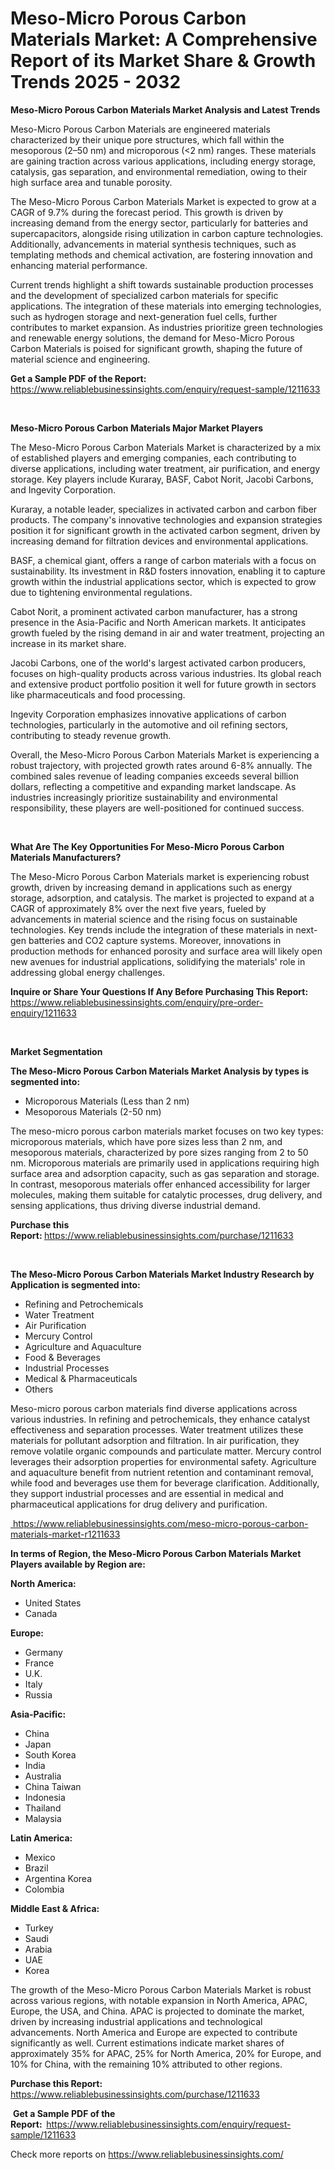 <p><h1>Meso-Micro Porous Carbon Materials Market: A Comprehensive Report of its Market Share & Growth Trends 2025 - 2032</h1></p><p><strong>Meso-Micro Porous Carbon Materials Market Analysis and Latest Trends</strong></p>
<p><p>Meso-Micro Porous Carbon Materials are engineered materials characterized by their unique pore structures, which fall within the mesoporous (2–50 nm) and microporous (<2 nm) ranges. These materials are gaining traction across various applications, including energy storage, catalysis, gas separation, and environmental remediation, owing to their high surface area and tunable porosity. </p><p>The Meso-Micro Porous Carbon Materials Market is expected to grow at a CAGR of 9.7% during the forecast period. This growth is driven by increasing demand from the energy sector, particularly for batteries and supercapacitors, alongside rising utilization in carbon capture technologies. Additionally, advancements in material synthesis techniques, such as templating methods and chemical activation, are fostering innovation and enhancing material performance.</p><p>Current trends highlight a shift towards sustainable production processes and the development of specialized carbon materials for specific applications. The integration of these materials into emerging technologies, such as hydrogen storage and next-generation fuel cells, further contributes to market expansion. As industries prioritize green technologies and renewable energy solutions, the demand for Meso-Micro Porous Carbon Materials is poised for significant growth, shaping the future of material science and engineering.</p></p>
<p><strong>Get a Sample PDF of the Report:&nbsp;</strong> <a href="https://www.reliablebusinessinsights.com/enquiry/request-sample/1211633?utm_campaign=3079&utm_medium=2&utm_source=Github&utm_content=ia&utm_term=24032025&utm_id=meso-micro-porous-carbon-materials">https://www.reliablebusinessinsights.com/enquiry/request-sample/1211633</a></p>
<p>&nbsp;</p>
<p><strong>Meso-Micro Porous Carbon Materials Major Market Players</strong></p>
<p><p>The Meso-Micro Porous Carbon Materials Market is characterized by a mix of established players and emerging companies, each contributing to diverse applications, including water treatment, air purification, and energy storage. Key players include Kuraray, BASF, Cabot Norit, Jacobi Carbons, and Ingevity Corporation.</p><p>Kuraray, a notable leader, specializes in activated carbon and carbon fiber products. The company's innovative technologies and expansion strategies position it for significant growth in the activated carbon segment, driven by increasing demand for filtration devices and environmental applications.</p><p>BASF, a chemical giant, offers a range of carbon materials with a focus on sustainability. Its investment in R&D fosters innovation, enabling it to capture growth within the industrial applications sector, which is expected to grow due to tightening environmental regulations.</p><p>Cabot Norit, a prominent activated carbon manufacturer, has a strong presence in the Asia-Pacific and North American markets. It anticipates growth fueled by the rising demand in air and water treatment, projecting an increase in its market share.</p><p>Jacobi Carbons, one of the world's largest activated carbon producers, focuses on high-quality products across various industries. Its global reach and extensive product portfolio position it well for future growth in sectors like pharmaceuticals and food processing.</p><p>Ingevity Corporation emphasizes innovative applications of carbon technologies, particularly in the automotive and oil refining sectors, contributing to steady revenue growth.</p><p>Overall, the Meso-Micro Porous Carbon Materials Market is experiencing a robust trajectory, with projected growth rates around 6-8% annually. The combined sales revenue of leading companies exceeds several billion dollars, reflecting a competitive and expanding market landscape. As industries increasingly prioritize sustainability and environmental responsibility, these players are well-positioned for continued success.</p></p>
<p>&nbsp;</p>
<p><strong>What Are The Key Opportunities For Meso-Micro Porous Carbon Materials Manufacturers?</strong></p>
<p><p>The Meso-Micro Porous Carbon Materials market is experiencing robust growth, driven by increasing demand in applications such as energy storage, adsorption, and catalysis. The market is projected to expand at a CAGR of approximately 8% over the next five years, fueled by advancements in material science and the rising focus on sustainable technologies. Key trends include the integration of these materials in next-gen batteries and CO2 capture systems. Moreover, innovations in production methods for enhanced porosity and surface area will likely open new avenues for industrial applications, solidifying the materials' role in addressing global energy challenges.</p></p>
<p><strong>Inquire or Share Your Questions If Any Before Purchasing This Report:</strong> <a href="https://www.reliablebusinessinsights.com/enquiry/pre-order-enquiry/1211633?utm_campaign=3079&utm_medium=2&utm_source=Github&utm_content=ia&utm_term=24032025&utm_id=meso-micro-porous-carbon-materials">https://www.reliablebusinessinsights.com/enquiry/pre-order-enquiry/1211633</a></p>
<p>&nbsp;</p>
<p><strong>Market Segmentation</strong></p>
<p><strong>The Meso-Micro Porous Carbon Materials Market Analysis by types is segmented into:</strong></p>
<p><ul><li>Microporous Materials (Less than 2 nm)</li><li>Mesoporous Materials (2-50 nm)</li></ul></p>
<p><p>The meso-micro porous carbon materials market focuses on two key types: microporous materials, which have pore sizes less than 2 nm, and mesoporous materials, characterized by pore sizes ranging from 2 to 50 nm. Microporous materials are primarily used in applications requiring high surface area and adsorption capacity, such as gas separation and storage. In contrast, mesoporous materials offer enhanced accessibility for larger molecules, making them suitable for catalytic processes, drug delivery, and sensing applications, thus driving diverse industrial demand.</p></p>
<p><strong>Purchase this Report:&nbsp;</strong><a href="https://www.reliablebusinessinsights.com/purchase/1211633?utm_campaign=3079&utm_medium=2&utm_source=Github&utm_content=ia&utm_term=24032025&utm_id=meso-micro-porous-carbon-materials">https://www.reliablebusinessinsights.com/purchase/1211633</a></p>
<p>&nbsp;</p>
<p><strong>The Meso-Micro Porous Carbon Materials Market Industry Research by Application is segmented into:</strong></p>
<p><ul><li>Refining and Petrochemicals</li><li>Water Treatment</li><li>Air Purification</li><li>Mercury Control</li><li>Agriculture and Aquaculture</li><li>Food & Beverages</li><li>Industrial Processes</li><li>Medical & Pharmaceuticals</li><li>Others</li></ul></p>
<p><p>Meso-micro porous carbon materials find diverse applications across various industries. In refining and petrochemicals, they enhance catalyst effectiveness and separation processes. Water treatment utilizes these materials for pollutant adsorption and filtration. In air purification, they remove volatile organic compounds and particulate matter. Mercury control leverages their adsorption properties for environmental safety. Agriculture and aquaculture benefit from nutrient retention and contaminant removal, while food and beverages use them for beverage clarification. Additionally, they support industrial processes and are essential in medical and pharmaceutical applications for drug delivery and purification.</p></p>
<p><a href="https://www.reliablebusinessinsights.com/meso-micro-porous-carbon-materials-market-r1211633?utm_campaign=3079&utm_medium=2&utm_source=Github&utm_content=ia&utm_term=24032025&utm_id=meso-micro-porous-carbon-materials">&nbsp;https://www.reliablebusinessinsights.com/meso-micro-porous-carbon-materials-market-r1211633</a></p>
<p><strong>In terms of Region, the Meso-Micro Porous Carbon Materials Market Players available by Region are:</strong></p>
<p>
    <p> <strong> North America: </strong>
        <ul>
            <li>United States</li>
            <li>Canada</li>
        </ul>
        </p> 
    <p> <strong> Europe: </strong>
        <ul>
            <li>Germany</li>
            <li>France</li>
            <li>U.K.</li>
            <li>Italy</li>
            <li>Russia</li>
        </ul>
        </p> 
    <p> <strong> Asia-Pacific: </strong>
        <ul>
            <li>China</li>
            <li>Japan</li>
            <li>South Korea</li>
            <li>India</li>
            <li>Australia</li>
            <li>China Taiwan</li>
            <li>Indonesia</li>
            <li>Thailand</li>
            <li>Malaysia</li>
        </ul>
        </p> 
    <p> <strong> Latin America: </strong>
        <ul>
            <li>Mexico</li>
            <li>Brazil</li>
            <li>Argentina Korea</li>
            <li>Colombia</li>
        </ul>
        </p> 
    <p> <strong> Middle East & Africa: </strong>
        <ul>
            <li>Turkey</li>
            <li>Saudi</li>
            <li>Arabia</li>
            <li>UAE</li>
            <li>Korea</li>
        </ul>
    </p>
    </p>
<p><p>The growth of the Meso-Micro Porous Carbon Materials Market is robust across various regions, with notable expansion in North America, APAC, Europe, the USA, and China. APAC is projected to dominate the market, driven by increasing industrial applications and technological advancements. North America and Europe are expected to contribute significantly as well. Current estimations indicate market shares of approximately 35% for APAC, 25% for North America, 20% for Europe, and 10% for China, with the remaining 10% attributed to other regions.</p></p>
<p><strong>Purchase this Report: </strong><a href="https://www.reliablebusinessinsights.com/purchase/1211633?utm_campaign=3079&utm_medium=2&utm_source=Github&utm_content=ia&utm_term=24032025&utm_id=meso-micro-porous-carbon-materials">https://www.reliablebusinessinsights.com/purchase/1211633</a></p>
<p>&nbsp;<strong>Get a Sample PDF of the Report:&nbsp;&nbsp;</strong><a href="https://www.reliablebusinessinsights.com/enquiry/request-sample/1211633?utm_campaign=3079&utm_medium=2&utm_source=Github&utm_content=ia&utm_term=24032025&utm_id=meso-micro-porous-carbon-materials">https://www.reliablebusinessinsights.com/enquiry/request-sample/1211633</a></p>
<p><strong></strong></p>
<p>Check more reports on <a href="https://www.reliablebusinessinsights.com/?utm_campaign=3079&utm_medium=2&utm_source=Github&utm_content=ia&utm_term=24032025&utm_id=meso-micro-porous-carbon-materials">https://www.reliablebusinessinsights.com/</a></p>